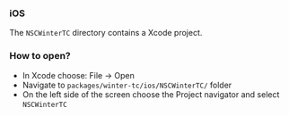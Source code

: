 ### iOS

The `NSCWinterTC` directory contains a Xcode project.

### How to open?
* In Xcode choose: File -> Open
* Navigate to `packages/winter-tc/ios/NSCWinterTC/` folder
* On the left side of the screen choose the Project navigator and select `NSCWinterTC`
